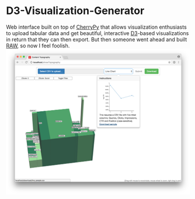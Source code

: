 # D3-Visualization-Generator
Web interface built on top of [CherryPy](http://cherrypy.org/) that allows visualization enthusiasts to upload tabular data and get beautiful, interactive [D3](https://github.com/d3/d3)-based visualizations in return that they can then export.
But then someone went ahead and built [RAW](https://github.com/densitydesign/raw/), so now I feel foolish.
![alt text](https://github.com/TheFifthFreedom/D3-Visualization-Generator/blob/master/images/screenshot.png "Screenshot")
